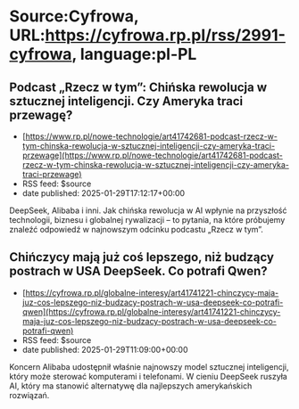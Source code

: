 # Source:Cyfrowa, URL:https://cyfrowa.rp.pl/rss/2991-cyfrowa, language:pl-PL

## Podcast „Rzecz w tym”: Chińska rewolucja w sztucznej inteligencji. Czy Ameryka traci przewagę?
 - [https://www.rp.pl/nowe-technologie/art41742681-podcast-rzecz-w-tym-chinska-rewolucja-w-sztucznej-inteligencji-czy-ameryka-traci-przewage](https://www.rp.pl/nowe-technologie/art41742681-podcast-rzecz-w-tym-chinska-rewolucja-w-sztucznej-inteligencji-czy-ameryka-traci-przewage)
 - RSS feed: $source
 - date published: 2025-01-29T17:12:17+00:00

DeepSeek, Alibaba i inni. Jak chińska rewolucja w AI wpłynie na przyszłość technologii, biznesu i globalnej rywalizacji – to pytania, na które próbujemy znaleźć odpowiedź w najnowszym odcinku podcastu „Rzecz w tym”.

## Chińczycy mają już coś lepszego, niż budzący postrach w USA DeepSeek. Co potrafi Qwen?
 - [https://cyfrowa.rp.pl/globalne-interesy/art41741221-chinczycy-maja-juz-cos-lepszego-niz-budzacy-postrach-w-usa-deepseek-co-potrafi-qwen](https://cyfrowa.rp.pl/globalne-interesy/art41741221-chinczycy-maja-juz-cos-lepszego-niz-budzacy-postrach-w-usa-deepseek-co-potrafi-qwen)
 - RSS feed: $source
 - date published: 2025-01-29T11:09:00+00:00

Koncern Alibaba udostępnił właśnie najnowszy model sztucznej inteligencji, który może sterować komputerami i telefonami. W cieniu DeepSeek ruszyła AI, który ma stanowić alternatywę dla najlepszych amerykańskich rozwiązań.

